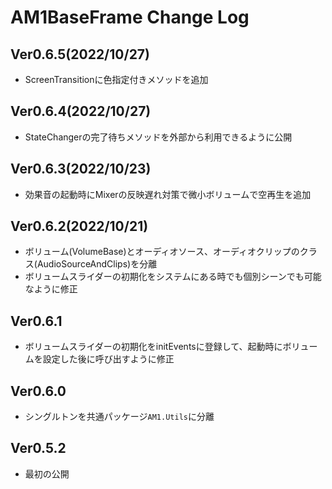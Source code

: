 # AM1BaseFrame Change Log

## Ver0.6.5(2022/10/27)
- ScreenTransitionに色指定付きメソッドを追加

## Ver0.6.4(2022/10/27)
- StateChangerの完了待ちメソッドを外部から利用できるように公開

## Ver0.6.3(2022/10/23)
- 効果音の起動時にMixerの反映遅れ対策で微小ボリュームで空再生を追加

## Ver0.6.2(2022/10/21)
- ボリューム(VolumeBase)とオーディオソース、オーディオクリップのクラス(AudioSourceAndClips)を分離
- ボリュームスライダーの初期化をシステムにある時でも個別シーンでも可能なように修正

## Ver0.6.1
- ボリュームスライダーの初期化をinitEventsに登録して、起動時にボリュームを設定した後に呼び出すように修正

## Ver0.6.0
- シングルトンを共通パッケージ`AM1.Utils`に分離

## Ver0.5.2
- 最初の公開

